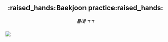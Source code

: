 <div align=center><h2>:raised_hands:Baekjoon practice:raised_hands:</h2></div>
<div align=center><h5>플래 ㄱㄱ</h5></div>

<img src="https://img.shields.io/badge/Python-3776AB?style=flat-square&logo=Python&logoColor=#3776AB"/>

